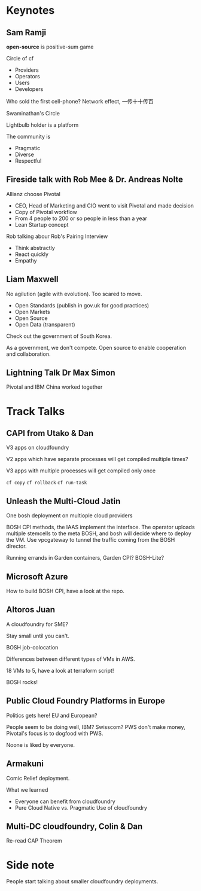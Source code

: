 # Keynotes
## Sam Ramji
**open-source** is positive-sum game

Circle of cf

- Providers
- Operators
- Users
- Developers

Who sold the first cell-phone? Network effect, 一传十十传百

Swaminathan's Circle

Lightbulb holder is a platform

The community is

- Pragmatic
- Diverse
- Respectful

## Fireside talk with Rob Mee & Dr. Andreas Nolte
Allianz choose Pivotal

- CEO, Head of Marketing and CIO went to visit Pivotal and made decision
- Copy of Pivotal workflow
- From 4 people to 200 or so people in less than a year
- Lean Startup concept

Rob talking abour Rob's Pairing Interview

- Think abstractly
- React quickly
- Empathy

## Liam Maxwell
No agilution (agile with evolution). Too scared to move.

- Open Standards (publish in gov.uk for good practices)
- Open Markets
- Open Source
- Open Data (transparent)

Check out the government of South Korea.

As a government, we don't compete. Open source to enable cooperation and
collaboration.

## Lightning Talk Dr Max Simon
Pivotal and IBM China worked together

# Track Talks
## CAPI from Utako & Dan
V3 apps on cloudfoundry

V2 apps which have separate processes will get compiled multiple times?

V3 apps with multiple processes will get compiled only once

`cf copy`
`cf rollback`
`cf run-task`

##  Unleash the Multi-Cloud Jatin
One bosh deployment on multiople cloud providers

BOSH CPI methods, the IAAS implement the interface. The operator uploads
multiple stemcells to the meta BOSH, and bosh will decide where to deploy the
VM. Use vpcgateway to tunnel the traffic coming from the BOSH director.

Running errands in Garden containers, Garden CPI? BOSH-Lite?

## Microsoft Azure
How to build BOSH CPI, have a look at the repo.

## Altoros Juan
A cloudfoundry for SME?

Stay small until you can't.

BOSH job-colocation

Differences between different types of VMs in AWS.

18 VMs to 5, have a look at terraform script!

BOSH rocks!

##  Public Cloud Foundry Platforms in Europe
Politics gets here! EU and European?

People seem to be doing well, IBM? Swisscom? PWS don't make money, Pivotal's
focus is to dogfood with PWS.

Noone is liked by everyone.

## Armakuni
Comic Relief deployment.

What we learned

- Everyone can benefit from cloudfoundry
- Pure Cloud Native vs. Pragmatic Use of cloudfoundry

## Multi-DC cloudfoundry, Colin & Dan
Re-read CAP Theorem

# Side note
People start talking about smaller cloudfoundry deployments.
